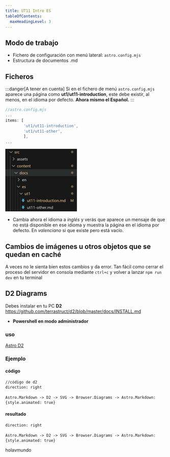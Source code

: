 ```yaml
---
title: UT11 Intro ES
tableOfContents:
  maxHeadingLevel: 3
---
```

## Modo de trabajo
- Fichero de configuración con menú lateral: `astro.config.mjs`
- Estructura de documentos .md
  
## Ficheros

:::danger[A tener en cuenta]
Si en el fichero de menú `astro.config.mjs` aparece una página como **ut1/ut11-introduction**, este debe existir, al menos, en el idioma por defecto. **Ahora mismo el Español.**
:::

```js
//astro.config.mjs
...
items: [
        'ut1/ut11-introduction',
        'ut1/ut11-other',
        ],     
... 
```
![min ficheros](../../../../assets/ut1/min_files_225x196.png)

- Cambia ahora el idioma a _inglés_ y verás que aparece un mensaje de que no está disponible en ese idioma y muestra la página en el idioma por defecto. En _valenciano_ si que existe pero está vacío.

## Cambios de imágenes u otros objetos que se quedan en caché

A veces no le sienta bien estos cambios y da error. Tan fácil como cerrar el proceso del servidor en consola mediante `ctrl+c` y volver a lanzar `npm run dev` en tu terminal

## D2 Diagrams
Debes instalar en tu PC **D2**
https://github.com/terrastruct/d2/blob/master/docs/INSTALL.md

- **Powershell en modo administrador**


### uso
[Astro D2](https://astro-d2.vercel.app/examples/hello-world/)
### Ejemplo
#### código
```dedos sketch pad=10 width=500 layout=elk
//código de d2
direction: right

Astro.Markdown -> D2 -> SVG -> Browser.Diagrams -> Astro.Markdown: {style.animated: true}
```

#### resultado
```d2 sketch pad=10 width=500 layout=elk
direction: right

Astro.Markdown -> D2 -> SVG -> Browser.Diagrams -> Astro.Markdown: {style.animated: true}
```
holavmundo